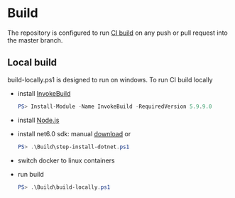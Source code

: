 # Build

The repository is configured to run [CI build](https://github.com/max-ieremenko/ThirdPartyLibraries/actions) on any push or pull request into the master branch.

## Local build

build-locally.ps1 is designed to run on windows. To run CI build locally

- install [InvokeBuild](https://www.powershellgallery.com/packages/InvokeBuild)

    ``` powershell
    PS> Install-Module -Name InvokeBuild -RequiredVersion 5.9.9.0
    ```

- install [Node.js](https://nodejs.org/en/download/)

- install net6.0 sdk: manual [download](https://dotnet.microsoft.com/download/dotnet/6.0) or

    ``` powershell
    PS> .\Build\step-install-dotnet.ps1
    ```

- switch docker to linux containers

- run build

    ``` powershell
    PS> .\Build\build-locally.ps1
    ```
